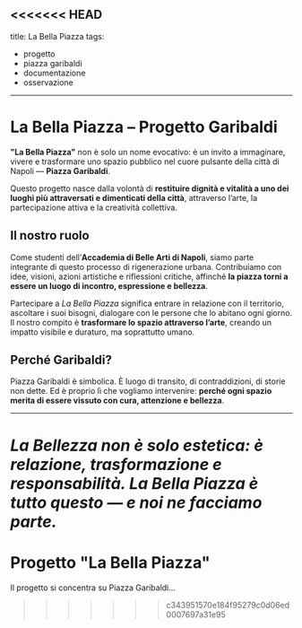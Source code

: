 <<<<<<< HEAD
---
title: La Bella Piazza
tags:
  - progetto
  - piazza garibaldi
  - documentazione
  - osservazione
---

# La Bella Piazza – Progetto Garibaldi

**"La Bella Piazza"** non è solo un nome evocativo: è un invito a immaginare, vivere e trasformare uno spazio pubblico nel cuore pulsante della città di Napoli — **Piazza Garibaldi**.

Questo progetto nasce dalla volontà di **restituire dignità e vitalità a uno dei luoghi più attraversati e dimenticati della città**, attraverso l’arte, la partecipazione attiva e la creatività collettiva.

## Il nostro ruolo

Come studenti dell’**Accademia di Belle Arti di Napoli**, siamo parte integrante di questo processo di rigenerazione urbana. Contribuiamo con idee, visioni, azioni artistiche e riflessioni critiche, affinché **la piazza torni a essere un luogo di incontro, espressione e bellezza**.

Partecipare a *La Bella Piazza* significa entrare in relazione con il territorio, ascoltare i suoi bisogni, dialogare con le persone che lo abitano ogni giorno. Il nostro compito è **trasformare lo spazio attraverso l’arte**, creando un impatto visibile e duraturo, ma soprattutto umano.

## Perché Garibaldi?

Piazza Garibaldi è simbolica. È luogo di transito, di contraddizioni, di storie non dette. Ed è proprio lì che vogliamo intervenire: **perché ogni spazio merita di essere vissuto con cura, attenzione e bellezza**.

---

*La Bellezza non è solo estetica: è relazione, trasformazione e responsabilità. La Bella Piazza è tutto questo — e noi ne facciamo parte.*
=======
# Progetto "La Bella Piazza"

Il progetto si concentra su Piazza Garibaldi...
>>>>>>> c343951570e184f95279c0d06ed0007697a31e95
